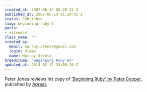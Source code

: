 ```yaml
--- 
created_at: 2007-06-14 08:29:25 Z
published_at: 2007-06-14 01:29:41 Z
status: Published
slug: beginning-ruby-3
parts: 
- extended
class_name: ""
created_by: 
  email: murray.steele@gmail.com
  login: hlame
  name: Murray Steele
breadcrumb: "Beginning Ruby #3"
updated_at: 2013-02-12 23:09:16 Z
---
```


Peter Jones reviews his copy of ['Beginning Ruby' by Peter Cooper](http://www.amazon.co.uk/Beginning-Ruby-Experts-Voice-Source/dp/1590597664), published by [Apress](http://www.apress.com/)

